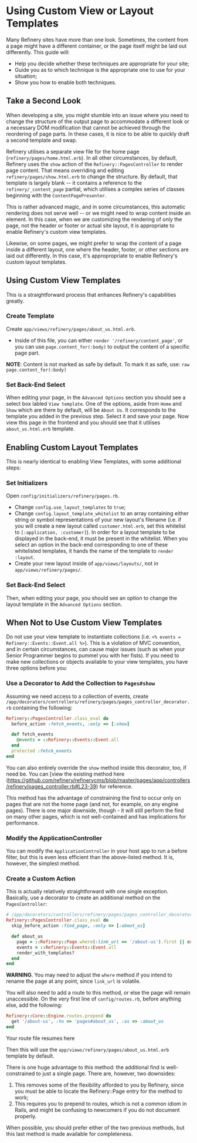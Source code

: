 # Using Custom View or Layout Templates

Many Refinery sites have more than one look. Sometimes, the content from a page might have a different container, or the page itself might be laid out differently. This guide will:

* Help you decide whether these techniques are appropriate for your site;
* Guide you as to which technique is the appropriate one to use for your situation;
* Show you how to enable both techniques.

## Take a Second Look

When developing a site, you might stumble into an issue where you need to change the structure of the output page to accommodate a different look or a necessary DOM modification that cannot be achieved through the reordering of page
parts. In these cases, it is nice to be able to quickly draft a second template and swap.

Refinery utilises a separate view file for the home page (`refinery/pages/home.html.erb`). In all other circumstances, by
default, Refinery uses the `show` action of the `Refinery::PagesController` to render page content. That means overriding and editing `refinery/pages/show.html.erb` to change the structure. By default, that template is largely blank -- it contains a reference to the `refinery/_content_page` partial, which utilises a complex series of classes beginning with the `ContentPagePresenter`.

This is rather advanced magic, and in some circumstances, this automatic rendering does not serve well -- or we might need to wrap content inside an element. In this case, when we are customizing the rendering of only the page, not the header or footer or actual site layout, it is appropriate to enable Refinery's custom view templates.

Likewise, on some pages, we might prefer to wrap the content of a page inside a different layout, one where the header, footer, or other sections are laid out differently. In this case, it's appropropriate to enable Refinery's custom layout templates.

## Using Custom View Templates

This is a straightforward process that enhances Refinery's capabilities greatly.

### Create Template

Create `app/views/refinery/pages/about_us.html.erb`.

* Inside of this file, you can either `render '/refinery/content_page'`, or you can use `page.content_for(:body)` to output the content of a specific page part.

__NOTE__: Content is not marked as safe by default. To mark it as safe, use: `raw page.content_for(:body)`

### Set Back-End Select

When editing your page, in the `Advanced Options` section you should see a select box labled `View template`. One of the options, aside from `Home` and `Show` which are there by default, will be `About Us`. It corresponds to the template you added in the previous step. Select it and save your page. Now view this page in the frontend and you should see that it utilises `about_us.html.erb` template.

## Enabling Custom Layout Templates

This is nearly identical to enabling View Templates, with some additional steps:

### Set Initializers

Open `config/initializers/refinery/pages.rb`.

* Change `config.use_layout_templates` to `true`;
* Change `config.layout_template_whitelist` to an array containing either string or symbol representations of your new layout's filename (i.e. if you will create a new layout called `customer.html.erb`, set this whitelist to `[:application, :customer]`). In order for a layout template to be displayed in the back-end, it must be present in the whitelist. When you select an option in the back-end corresponding to one of these whitelisted templates, it hands the name of the template to `render :layout`.
* Create your new layout inside of `app/views/layouts/`, not in `app/views/refinery/pages/`.

### Set Back-End Select

Then, when editing your page, you should see an option to change the layout template in the `Advanced Options` section.

## When Not to Use Custom View Templates

Do not use your view template to instantiate collections (i.e. `<% events = Refinery::Events::Event.all %>`). This is a violation of MVC convention, and in certain circumstances, can cause major issues (such as when your Senior Programmer begins to pummel you with her fists). If you need to make new collections or objects available to your view templates, you have three options before you:

### Use a Decorator to Add the Collection to `Pages#show`

Assuming we need access to a collection of events, create `/app/decorators/controllers/refinery/pages/pages_controller_decorator.rb` containing the following:

```ruby
Refinery::PagesController.class_eval do
  before_action :fetch_events, :only => [:show]

  def fetch_events
    @events = ::Refinery::Events::Event.all
  end
  protected :fetch_events
end
```

You can also entirely override the `show` method inside this decorator, too, if
need be. You can [view the existing method here (https://github.com/refinery/refinerycms/blob/master/pages/app/controllers/refinery/pages_controller.rb#L23-39)
for reference.

This method has the advantage of constraining the find to occur only on pages that are not the home page (and not, for example, on any engine pages). There is one major downside, though - it will still perform the find on many other pages, which is not well-contained and has implications for performance.

### Modify the ApplicationController

You can modify the `ApplicationController` in your host app to run a before filter, but this is even less efficient than the above-listed method. It is, however, the simplest method.

### Create a Custom Action

This is actually relatively straightforward with one single exception. Basically, use a decorator to create an additional method on the `PagesController`:

```ruby
# /app/decorators/controllers/refinery/pages/pages_controller_decorator.rb
Refinery::PagesController.class_eval do
  skip_before_action :find_page, :only => [:about_us]

  def about_us
    page = ::Refinery::Page.where(:link_url => '/about-us').first || error_404
    events = ::Refinery::Events::Event.all
    render_with_templates?
  end
end
```

__WARNING__. You may need to adjust the `where` method if you intend to rename the page at any point, since `link_url` is volatile.

You will also need to add a route to this method, or else the page will remain unaccessible. On the very first line of `config/routes.rb`, before anything else, add the following:

```ruby
Refinery::Core::Engine.routes.prepend do
  get '/about-us', :to => 'pages#about_us', :as => :about_us
end
```

Your route file resumes here

Then this will use the `app/views/refinery/pages/about_us.html.erb` template by default.

There is one huge advantage to this method: the additional find is well-constrained to just a single page. There are, however, two downsides:

1. This removes some of the flexibility afforded to you by Refinery, since you must be able to locate the Refinery::Page entry for the method to work;
2. This requires you to prepend to routes, which is not a common idiom in Rails, and might be confusing to newcomers if you do not document properly.

When possible, you should prefer either of the two previous methods, but this last method is made available for completeness.